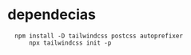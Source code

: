 




# dependecias

  ```
    npm install -D tailwindcss postcss autoprefixer
        npx tailwindcss init -p


  ```